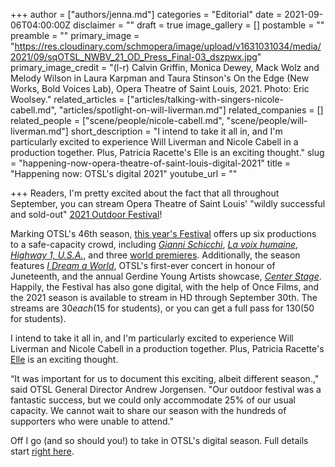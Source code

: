 +++
author = ["authors/jenna.md"]
categories = "Editorial"
date = 2021-09-06T04:00:00Z
disclaimer = ""
draft = true
image_gallery = []
postamble = ""
preamble = ""
primary_image = "https://res.cloudinary.com/schmopera/image/upload/v1631031034/media/2021/09/sqOTSL_NWBV_21_OD_Press_Final-03_dszpwx.jpg"
primary_image_credit = "(l-r) Calvin Griffin, Monica Dewey, Mack Wolz and Melody Wilson in Laura Karpman and Taura Stinson's On the Edge (New Works, Bold Voices Lab), Opera Theatre of Saint Louis, 2021. Photo: Eric Woolsey."
related_articles = ["articles/talking-with-singers-nicole-cabell.md", "articles/spotlight-on-will-liverman.md"]
related_companies = []
related_people = ["scene/people/nicole-cabell.md", "scene/people/will-liverman.md"]
short_description = "I intend to take it all in, and I'm particularly excited to experience Will Liverman and Nicole Cabell in a production together. Plus, Patricia Racette's Elle is an exciting thought."
slug = "happening-now-opera-theatre-of-saint-louis-digital-2021"
title = "Happening now: OTSL's digital 2021"
youtube_url = ""

+++
Readers, I'm pretty excited about the fact that all throughout September, you can stream Opera Theatre of Saint Louis' "wildly successful and sold-out" [2021 Outdoor Festival](https://opera-stl.org/streaming)!

Marking OTSL's 46th season, [this year's Festival](https://opera-stl.org/streaming) offers up six productions to a safe-capacity crowd, including [_Gianni Schicchi_](https://opera-stl.org/gianni), [_La voix humaine_](https://opera-stl.org/voix), [_Highway 1, U.S.A._](https://opera-stl.org/highway), and three [world premieres](https://opera-stl.org/nwbv-lab). Additionally, the season features [_I Dream a World_](https://opera-stl.org/dream), OTSL's first-ever concert in honour of Juneteenth, and the annual Gerdine Young Artists showcase, [_Center Stage_](https://opera-stl.org/2021-outdoor-center-stage). Happily, the Festival has also gone digital, with the help of Once Films, and the 2021 season is available to stream in HD through September 30th. The streams are $30 each ($15 for students), or you can get a full pass for $130 ($50 for students).

I intend to take it all in, and I'm particularly excited to experience Will Liverman and Nicole Cabell in a production together. Plus, Patricia Racette's [Elle](https://opera-stl.org/voix) is an exciting thought.

“It was important for us to document this exciting, albeit different season.," said OTSL General Director Andrew Jorgensen. "Our outdoor festival was a fantastic success, but we could only accommodate 25% of our usual capacity. We cannot wait to share our season with the hundreds of supporters who were unable to attend."

 Off I go (and so should you!) to take in OTSL's digital season. Full details start [right here](https://opera-stl.org/streaming).